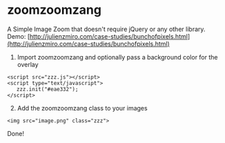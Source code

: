 # zoomzoomzang
A Simple Image Zoom that doesn't require jQuery or any other library.
Demo: [http://julienzmiro.com/case-studies/bunchofpixels.html](http://julienzmiro.com/case-studies/bunchofpixels.html)

1) Import zoomzoomzang and optionally pass a background color for the overlay
```
<script src="zzz.js"></script>
<script type="text/javascript">
   zzz.init("#eae332");
</script>
```

2) Add the zoomzoomzang class to your images  
```
<img src="image.png" class="zzz">
```

Done!
